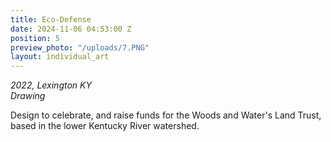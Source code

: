 ```yaml
---
title: Eco-Defense
date: 2024-11-06 04:53:00 Z
position: 5
preview_photo: "/uploads/7.PNG"
layout: individual_art
---
```


*2022, Lexington KY* <br> 
*Drawing* <br>

Design to celebrate, and raise funds for the Woods and Water's Land Trust, based in the lower Kentucky River watershed. 